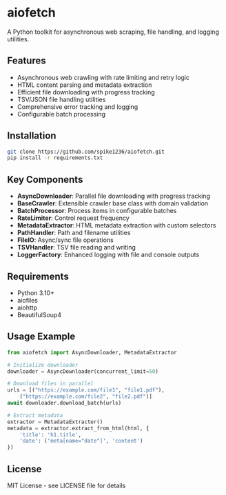 # aiofetch

A Python toolkit for asynchronous web scraping, file handling, and logging utilities.

## Features

- Asynchronous web crawling with rate limiting and retry logic
- HTML content parsing and metadata extraction
- Efficient file downloading with progress tracking
- TSV/JSON file handling utilities
- Comprehensive error tracking and logging
- Configurable batch processing

## Installation

```bash
git clone https://github.com/spike1236/aiofetch.git
pip install -r requirements.txt
```

## Key Components

- **AsyncDownloader**: Parallel file downloading with progress tracking
- **BaseCrawler**: Extensible crawler base class with domain validation
- **BatchProcessor**: Process items in configurable batches
- **RateLimiter**: Control request frequency
- **MetadataExtractor**: HTML metadata extraction with custom selectors
- **PathHandler**: Path and filename utilities
- **FileIO**: Async/sync file operations
- **TSVHandler**: TSV file reading and writing
- **LoggerFactory**: Enhanced logging with file and console outputs

## Requirements

- Python 3.10+
- aiofiles
- aiohttp
- BeautifulSoup4

## Usage Example

```python
from aiofetch import AsyncDownloader, MetadataExtractor

# Initialize downloader
downloader = AsyncDownloader(concurrent_limit=50)

# Download files in parallel
urls = [("https://example.com/file1", "file1.pdf"),
    ("https://example.com/file2", "file2.pdf")]
await downloader.download_batch(urls)

# Extract metadata
extractor = MetadataExtractor()
metadata = extractor.extract_from_html(html, {
    'title': 'h1.title',
    'date': ('meta[name="date"]', 'content')
})
```

## License

MIT License - see LICENSE file for details